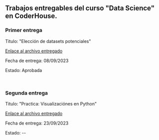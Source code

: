 ## Trabajos entregables del curso "Data Science" en CoderHouse. 

### Primer entrega

Titulo: "Elección de datasets potenciales"

[Enlace al archivo entregado](https://github.com/emanuelbe1/ciencia_de_datos_repasos/blob/main/Coderhouse/trabajosEntregables/datasetsBenitez.ipynb)

Fecha de entrega: 08/09/2023

Estado: Aprobada

<br>

### Segunda entrega

Titulo: "Practica: Visualizaciónes en Python"

[Enlace al archivo entregado](--)

Fecha de entrega: 23/09/2023

Estado: --
